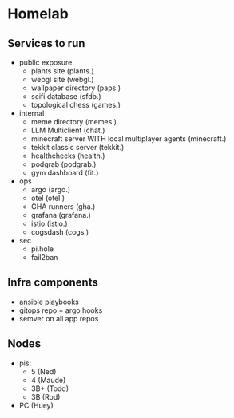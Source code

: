 # Homelab

## Services to run

- public exposure
  - plants site (plants.)
  - webgl site (webgl.)
  - wallpaper directory (paps.)
  - scifi database (sfdb.)
  - topological chess (games.)
- internal
  - meme directory (memes.)
  - LLM Multiclient (chat.)
  - minecraft server WITH local multiplayer agents (minecraft.)
  - tekkit classic server (tekkit.)
  - healthchecks (health.)
  - podgrab (podgrab.)
  - gym dashboard (fit.)
- ops
  - argo (argo.)
  - otel (otel.)
  - GHA runners (gha.)
  - grafana (grafana.)
  - istio (istio.)
  - cogsdash (cogs.)
- sec
  - pi.hole
  - fail2ban

## Infra components

- ansible playbooks
- gitops repo + argo hooks
- semver on all app repos

## Nodes

- pis:
  - 5 (Ned)
  - 4 (Maude)
  - 3B+ (Todd)
  - 3B (Rod)
- PC (Huey)
